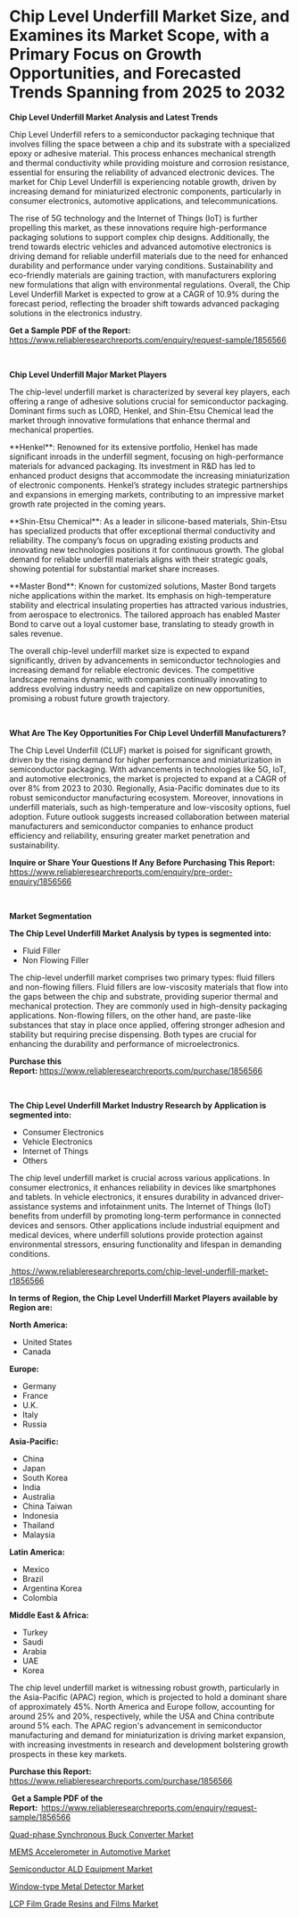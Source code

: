 <p><h1>Chip Level Underfill Market Size, and Examines its Market Scope, with a Primary Focus on Growth Opportunities, and Forecasted Trends Spanning from 2025 to 2032</h1></p><p><strong>Chip Level Underfill Market Analysis and Latest Trends</strong></p>
<p><p>Chip Level Underfill refers to a semiconductor packaging technique that involves filling the space between a chip and its substrate with a specialized epoxy or adhesive material. This process enhances mechanical strength and thermal conductivity while providing moisture and corrosion resistance, essential for ensuring the reliability of advanced electronic devices. The market for Chip Level Underfill is experiencing notable growth, driven by increasing demand for miniaturized electronic components, particularly in consumer electronics, automotive applications, and telecommunications.</p><p>The rise of 5G technology and the Internet of Things (IoT) is further propelling this market, as these innovations require high-performance packaging solutions to support complex chip designs. Additionally, the trend towards electric vehicles and advanced automotive electronics is driving demand for reliable underfill materials due to the need for enhanced durability and performance under varying conditions. Sustainability and eco-friendly materials are gaining traction, with manufacturers exploring new formulations that align with environmental regulations. Overall, the Chip Level Underfill Market is expected to grow at a CAGR of 10.9% during the forecast period, reflecting the broader shift towards advanced packaging solutions in the electronics industry.</p></p>
<p><strong>Get a Sample PDF of the Report:&nbsp;</strong> <a href="https://www.reliableresearchreports.com/enquiry/request-sample/1856566?utm_campaign=28&utm_medium=2&utm_source=Github&utm_content=ia&utm_term=08012025&utm_id=chip-level-underfill">https://www.reliableresearchreports.com/enquiry/request-sample/1856566</a></p>
<p>&nbsp;</p>
<p><strong>Chip Level Underfill Major Market Players</strong></p>
<p><p>The chip-level underfill market is characterized by several key players, each offering a range of adhesive solutions crucial for semiconductor packaging. Dominant firms such as LORD, Henkel, and Shin-Etsu Chemical lead the market through innovative formulations that enhance thermal and mechanical properties.</p><p>**Henkel**: Renowned for its extensive portfolio, Henkel has made significant inroads in the underfill segment, focusing on high-performance materials for advanced packaging. Its investment in R&D has led to enhanced product designs that accommodate the increasing miniaturization of electronic components. Henkel’s strategy includes strategic partnerships and expansions in emerging markets, contributing to an impressive market growth rate projected in the coming years.</p><p>**Shin-Etsu Chemical**: As a leader in silicone-based materials, Shin-Etsu has specialized products that offer exceptional thermal conductivity and reliability. The company’s focus on upgrading existing products and innovating new technologies positions it for continuous growth. The global demand for reliable underfill materials aligns with their strategic goals, showing potential for substantial market share increases.</p><p>**Master Bond**: Known for customized solutions, Master Bond targets niche applications within the market. Its emphasis on high-temperature stability and electrical insulating properties has attracted various industries, from aerospace to electronics. The tailored approach has enabled Master Bond to carve out a loyal customer base, translating to steady growth in sales revenue.</p><p>The overall chip-level underfill market size is expected to expand significantly, driven by advancements in semiconductor technologies and increasing demand for reliable electronic devices. The competitive landscape remains dynamic, with companies continually innovating to address evolving industry needs and capitalize on new opportunities, promising a robust future growth trajectory.</p></p>
<p>&nbsp;</p>
<p><strong>What Are The Key Opportunities For Chip Level Underfill Manufacturers?</strong></p>
<p><p>The Chip Level Underfill (CLUF) market is poised for significant growth, driven by the rising demand for higher performance and miniaturization in semiconductor packaging. With advancements in technologies like 5G, IoT, and automotive electronics, the market is projected to expand at a CAGR of over 8% from 2023 to 2030. Regionally, Asia-Pacific dominates due to its robust semiconductor manufacturing ecosystem. Moreover, innovations in underfill materials, such as high-temperature and low-viscosity options, fuel adoption. Future outlook suggests increased collaboration between material manufacturers and semiconductor companies to enhance product efficiency and reliability, ensuring greater market penetration and sustainability.</p></p>
<p><strong>Inquire or Share Your Questions If Any Before Purchasing This Report:</strong> <a href="https://www.reliableresearchreports.com/enquiry/pre-order-enquiry/1856566?utm_campaign=28&utm_medium=2&utm_source=Github&utm_content=ia&utm_term=08012025&utm_id=chip-level-underfill">https://www.reliableresearchreports.com/enquiry/pre-order-enquiry/1856566</a></p>
<p>&nbsp;</p>
<p><strong>Market Segmentation</strong></p>
<p><strong>The Chip Level Underfill Market Analysis by types is segmented into:</strong></p>
<p><ul><li>Fluid Filler</li><li>Non Flowing Filler</li></ul></p>
<p><p>The chip-level underfill market comprises two primary types: fluid fillers and non-flowing fillers. Fluid fillers are low-viscosity materials that flow into the gaps between the chip and substrate, providing superior thermal and mechanical protection. They are commonly used in high-density packaging applications. Non-flowing fillers, on the other hand, are paste-like substances that stay in place once applied, offering stronger adhesion and stability but requiring precise dispensing. Both types are crucial for enhancing the durability and performance of microelectronics.</p></p>
<p><strong>Purchase this Report:&nbsp;</strong><a href="https://www.reliableresearchreports.com/purchase/1856566?utm_campaign=28&utm_medium=2&utm_source=Github&utm_content=ia&utm_term=08012025&utm_id=chip-level-underfill">https://www.reliableresearchreports.com/purchase/1856566</a></p>
<p>&nbsp;</p>
<p><strong>The Chip Level Underfill Market Industry Research by Application is segmented into:</strong></p>
<p><ul><li>Consumer Electronics</li><li>Vehicle Electronics</li><li>Internet of Things</li><li>Others</li></ul></p>
<p><p>The chip level underfill market is crucial across various applications. In consumer electronics, it enhances reliability in devices like smartphones and tablets. In vehicle electronics, it ensures durability in advanced driver-assistance systems and infotainment units. The Internet of Things (IoT) benefits from underfill by promoting long-term performance in connected devices and sensors. Other applications include industrial equipment and medical devices, where underfill solutions provide protection against environmental stressors, ensuring functionality and lifespan in demanding conditions.</p></p>
<p><a href="https://www.reliableresearchreports.com/chip-level-underfill-market-r1856566?utm_campaign=28&utm_medium=2&utm_source=Github&utm_content=ia&utm_term=08012025&utm_id=chip-level-underfill">&nbsp;https://www.reliableresearchreports.com/chip-level-underfill-market-r1856566</a></p>
<p><strong>In terms of Region, the Chip Level Underfill Market Players available by Region are:</strong></p>
<p>
    <p> <strong> North America: </strong>
        <ul>
            <li>United States</li>
            <li>Canada</li>
        </ul>
        </p> 
    <p> <strong> Europe: </strong>
        <ul>
            <li>Germany</li>
            <li>France</li>
            <li>U.K.</li>
            <li>Italy</li>
            <li>Russia</li>
        </ul>
        </p> 
    <p> <strong> Asia-Pacific: </strong>
        <ul>
            <li>China</li>
            <li>Japan</li>
            <li>South Korea</li>
            <li>India</li>
            <li>Australia</li>
            <li>China Taiwan</li>
            <li>Indonesia</li>
            <li>Thailand</li>
            <li>Malaysia</li>
        </ul>
        </p> 
    <p> <strong> Latin America: </strong>
        <ul>
            <li>Mexico</li>
            <li>Brazil</li>
            <li>Argentina Korea</li>
            <li>Colombia</li>
        </ul>
        </p> 
    <p> <strong> Middle East & Africa: </strong>
        <ul>
            <li>Turkey</li>
            <li>Saudi</li>
            <li>Arabia</li>
            <li>UAE</li>
            <li>Korea</li>
        </ul>
    </p>
    </p>
<p><p>The chip level underfill market is witnessing robust growth, particularly in the Asia-Pacific (APAC) region, which is projected to hold a dominant share of approximately 45%. North America and Europe follow, accounting for around 25% and 20%, respectively, while the USA and China contribute around 5% each. The APAC region's advancement in semiconductor manufacturing and demand for miniaturization is driving market expansion, with increasing investments in research and development bolstering growth prospects in these key markets.</p></p>
<p><strong>Purchase this Report: </strong><a href="https://www.reliableresearchreports.com/purchase/1856566?utm_campaign=28&utm_medium=2&utm_source=Github&utm_content=ia&utm_term=08012025&utm_id=chip-level-underfill">https://www.reliableresearchreports.com/purchase/1856566</a></p>
<p>&nbsp;<strong>Get a Sample PDF of the Report:&nbsp;&nbsp;</strong><a href="https://www.reliableresearchreports.com/enquiry/request-sample/1856566?utm_campaign=28&utm_medium=2&utm_source=Github&utm_content=ia&utm_term=08012025&utm_id=chip-level-underfill">https://www.reliableresearchreports.com/enquiry/request-sample/1856566</a></p>
<p><strong></strong></p>
<p><p><a href="https://www.linkedin.com/pulse/emerging-trends-quad-phase-synchronous-buck-converter-market-detailed-lfwfc?utm_campaign=28&utm_medium=2&utm_source=Github&utm_content=ia&utm_term=08012025&utm_id=chip-level-underfill">Quad-phase Synchronous Buck Converter Market</a></p><p><a href="https://www.linkedin.com/pulse/mems-accelerometer-automotive-market-analysis-report-2025-2032-pa8df?utm_campaign=28&utm_medium=2&utm_source=Github&utm_content=ia&utm_term=08012025&utm_id=chip-level-underfill">MEMS Accelerometer in Automotive Market</a></p><p><a href="https://github.com/rileymgdorcas/Market-Research-Report-List-1/blob/main/semiconductor-ald-equipment-market.md?utm_campaign=28&utm_medium=2&utm_source=Github&utm_content=ia&utm_term=08012025&utm_id=chip-level-underfill">Semiconductor ALD Equipment Market</a></p><p><a href="https://www.linkedin.com/pulse/in-depth-analysis-window-type-metal-detector-market-size-share-pijhf?utm_campaign=28&utm_medium=2&utm_source=Github&utm_content=ia&utm_term=08012025&utm_id=chip-level-underfill">Window-type Metal Detector Market</a></p><p><a href="https://github.com/lehumiston1971679/Market-Research-Report-List-1/blob/main/lcp-film-grade-resins-and-films-market.md?utm_campaign=28&utm_medium=2&utm_source=Github&utm_content=ia&utm_term=08012025&utm_id=chip-level-underfill">LCP Film Grade Resins and Films Market</a></p></p>